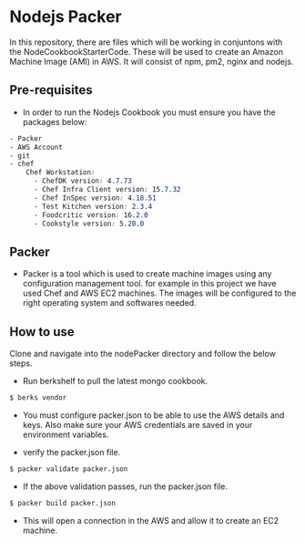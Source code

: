 # Nodejs Packer
In this repository, there are files which will be working in conjuntons with the NodeCookbookStarterCode. These will be used to create an Amazon Machine Image (AMI) in AWS. It will consist of npm, pm2, nginx and nodejs.


## Pre-requisites
- In order to run the Nodejs Cookbook you must ensure you have the packages below:

```CSS
- Packer
- AWS Account
- git
- chef
    Chef Workstation:
      - ChefDK version: 4.7.73
      - Chef Infra Client version: 15.7.32
      - Chef InSpec version: 4.18.51
      - Test Kitchen version: 2.3.4
      - Foodcritic version: 16.2.0
      - Cookstyle version: 5.20.0
```


## Packer
- Packer is a tool which is used to create machine images using any configuration management tool. for example in this project we have used Chef and AWS EC2 machines. The images will be configured to the right operating system and softwares needed.

## How to use
Clone and navigate into the nodePacker directory and follow the below steps.
- Run berkshelf to pull the latest mongo cookbook.
```bash
$ berks vendor
```
- You must configure packer.json to be able to use the AWS details and keys. Also make sure your AWS credentials are saved in your environment variables.

- verify the packer.json file.

```bash
$ packer validate packer.json
```
- If the above validation passes, run the packer.json file.

```bash
$ packer build packer.json
```
- This will open a connection in the AWS and allow it to create an EC2 machine.
